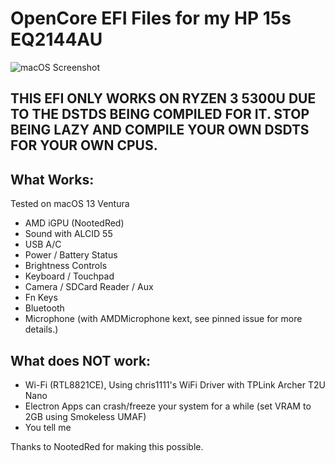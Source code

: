 # OpenCore EFI Files for my HP 15s EQ2144AU

![macOS Screenshot](https://github.com/Otus9051/Hackintosh-HP-15s-eq2144au/assets/58171861/8b4212e3-d406-4217-8e79-6eec43db214f)


## THIS EFI ONLY WORKS ON RYZEN 3 5300U DUE TO THE DSTDS BEING COMPILED FOR IT. STOP BEING LAZY AND COMPILE YOUR OWN DSDTS FOR YOUR OWN CPUS.

## What Works:
Tested on macOS 13 Ventura
- AMD iGPU (NootedRed)
- Sound with ALCID 55
- USB A/C
- Power / Battery Status
- Brightness Controls
- Keyboard / Touchpad
- Camera / SDCard Reader / Aux
- Fn Keys
- Bluetooth
- Microphone (with AMDMicrophone kext, see pinned issue for more details.)

## What does NOT work:
- Wi-Fi (RTL8821CE), Using chris1111's WiFi Driver with TPLink Archer T2U Nano
- Electron Apps can crash/freeze your system for a while (set VRAM to 2GB using Smokeless UMAF)
- You tell me

Thanks to NootedRed for making this possible.
